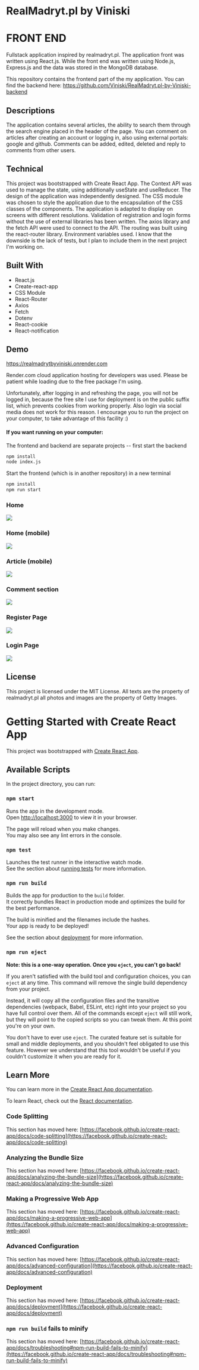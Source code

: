 # RealMadryt.pl by Viniski

# FRONT END

Fullstack application inspired by realmadryt.pl. The application front was written using React.js. While the front end was written using Node.js, Express.js and the data was stored in the MongoDB database.

This repository contains the frontend part of the my application. You can find the backend here: https://github.com/Viniski/RealMadryt.pl-by-Viniski-backend

## Descriptions

The application contains several articles, the ability to search them through the search engine placed in the header of the page. You can comment on articles after creating an account or logging in, also using external portals: google and github. Comments can be added, edited, deleted and reply to comments from other users.

## Technical

This project was bootstrapped with Create React App. The Context API was used to manage the state, using additionally useState and useReducer. The design of the application was independently designed. The CSS module was chosen to style the application due to the encapsulation of the CSS classes of the components. The application is adapted to display on screens with different resolutions. Validation of registration and login forms without the use of external libraries has been written. The axios library and the fetch API were used to connect to the API. The routing was built using the react-router library. Environment variables used. I know that the downside is the lack of tests, but I plan to include them in the next project I'm working on.

## Built With

- React.js
- Create-react-app
- CSS Module
- React-Router
- Axios
- Fetch
- Dotenv
- React-cookie
- React-notification

## Demo

https://realmadrytbyviniski.onrender.com

Render.com cloud application hosting for developers was used. Please be patient while loading due to the free package I'm using.

Unfortunately, after logging in and refreshing the page, you will not be logged in, because the free site I use for deployment is on the public suffix list, which prevents cookies from working properly. Also login via social media does not work for this reason. I encourage you to run the project on your computer, to take advantage of this facility :) 

#### If you want running on your computer:

The frontend and backend are separate projects -- first start the backend

```zsh
npm install
node index.js
```

Start the frontend (which is in another repository) in a new terminal

```zsh
npm install
npm run start
```

### Home

![](screen-shot-home.png)

### Home (mobile)

![](screen-shot-home-mobile.png)

### Article (mobile)

![](screen-shot-article-mobile.png)

### Comment section

![](screen-shot-comment.png)

### Register Page

![](screen-shot-register.png)

### Login Page

![](screen-shot-login.png)

## License

This project is licensed under the MIT License.
All texts are the property of realmadryt.pl all photos and images are the property of Getty Images.

# Getting Started with Create React App

This project was bootstrapped with [Create React App](https://github.com/facebook/create-react-app).

## Available Scripts

In the project directory, you can run:

### `npm start`

Runs the app in the development mode.\
Open [http://localhost:3000](http://localhost:3000) to view it in your browser.

The page will reload when you make changes.\
You may also see any lint errors in the console.

### `npm test`

Launches the test runner in the interactive watch mode.\
See the section about [running tests](https://facebook.github.io/create-react-app/docs/running-tests) for more information.

### `npm run build`

Builds the app for production to the `build` folder.\
It correctly bundles React in production mode and optimizes the build for the best performance.

The build is minified and the filenames include the hashes.\
Your app is ready to be deployed!

See the section about [deployment](https://facebook.github.io/create-react-app/docs/deployment) for more information.

### `npm run eject`

**Note: this is a one-way operation. Once you `eject`, you can't go back!**

If you aren't satisfied with the build tool and configuration choices, you can `eject` at any time. This command will remove the single build dependency from your project.

Instead, it will copy all the configuration files and the transitive dependencies (webpack, Babel, ESLint, etc) right into your project so you have full control over them. All of the commands except `eject` will still work, but they will point to the copied scripts so you can tweak them. At this point you're on your own.

You don't have to ever use `eject`. The curated feature set is suitable for small and middle deployments, and you shouldn't feel obligated to use this feature. However we understand that this tool wouldn't be useful if you couldn't customize it when you are ready for it.

## Learn More

You can learn more in the [Create React App documentation](https://facebook.github.io/create-react-app/docs/getting-started).

To learn React, check out the [React documentation](https://reactjs.org/).

### Code Splitting

This section has moved here: [https://facebook.github.io/create-react-app/docs/code-splitting](https://facebook.github.io/create-react-app/docs/code-splitting)

### Analyzing the Bundle Size

This section has moved here: [https://facebook.github.io/create-react-app/docs/analyzing-the-bundle-size](https://facebook.github.io/create-react-app/docs/analyzing-the-bundle-size)

### Making a Progressive Web App

This section has moved here: [https://facebook.github.io/create-react-app/docs/making-a-progressive-web-app](https://facebook.github.io/create-react-app/docs/making-a-progressive-web-app)

### Advanced Configuration

This section has moved here: [https://facebook.github.io/create-react-app/docs/advanced-configuration](https://facebook.github.io/create-react-app/docs/advanced-configuration)

### Deployment

This section has moved here: [https://facebook.github.io/create-react-app/docs/deployment](https://facebook.github.io/create-react-app/docs/deployment)

### `npm run build` fails to minify

This section has moved here: [https://facebook.github.io/create-react-app/docs/troubleshooting#npm-run-build-fails-to-minify](https://facebook.github.io/create-react-app/docs/troubleshooting#npm-run-build-fails-to-minify)
